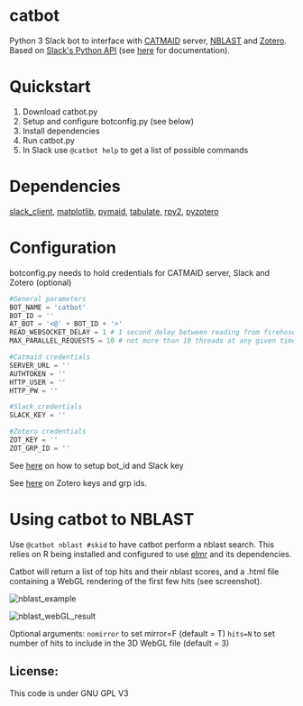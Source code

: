 # catbot
Python 3 Slack bot to interface with [CATMAID](https://github.com/catmaid/CATMAID) server, [NBLAST](https://github.com/jefferislab/nat.nblast) and [Zotero](https://www.zotero.org/). Based on [Slack's Python API](https://github.com/slackapi/python-slackclient) (see [here](https://slackapi.github.io/python-slackclient/) for documentation).

# Quickstart 
1. Download catbot.py
2. Setup and configure botconfig.py (see below)
3. Install dependencies
4. Run catbot.py
5. In Slack use `@catbot help` to get a list of possible commands

# Dependencies 
[slack_client](https://github.com/slackapi/python-slackclient),
[matplotlib](http://matplotlib.org/),
[pymaid](https://github.com/schlegelp/pymaid),
[tabulate](https://github.com/gregbanks/python-tabulate),
[rpy2](https://rpy2.readthedocs.io/en/version_2.8.x/),
[pyzotero](https://github.com/urschrei/pyzotero)

# Configuration
botconfig.py needs to hold credentials for CATMAID server, Slack and Zotero (optional)
```python
#General parameters
BOT_NAME = 'catbot'
BOT_ID = ''
AT_BOT = '<@' + BOT_ID + '>'
READ_WEBSOCKET_DELAY = 1 # 1 second delay between reading from firehose
MAX_PARALLEL_REQUESTS = 10 # not more than 10 threads at any given time

#Catmaid credentials
SERVER_URL = ''
AUTHTOKEN = ''
HTTP_USER = ''
HTTP_PW = ''

#Slack credentials
SLACK_KEY = ''

#Zotero credentials
ZOT_KEY = ''
ZOT_GRP_ID = ''
```
See [here](https://api.slack.com/bot-users) on how to setup bot_id and Slack key 

See [here](https://github.com/urschrei/pyzotero) on Zotero keys and grp ids.

# Using catbot to NBLAST
Use `@catbot nblast #skid` to have catbot perform a nblast search. This relies on R being installed and configured to use [elmr](https://github.com/jefferis/elmr) and its dependencies.

Catbot will return a list of top hits and their nblast scores, and a .html file containing a WebGL rendering of the first few hits (see screenshot).

![nblast_example](https://cloud.githubusercontent.com/assets/7161148/23308336/ce5682be-faa2-11e6-9400-6bdb369f1b15.png)

![nblast_webGL_result](https://cloud.githubusercontent.com/assets/7161148/23557599/76695c44-0028-11e7-94dd-a9bd6edbb746.png)

Optional arguments:
`nomirror` to set mirror=F (default = T)
`hits=N` to set number of hits to include in the 3D WebGL file (default = 3)

## License:
This code is under GNU GPL V3
